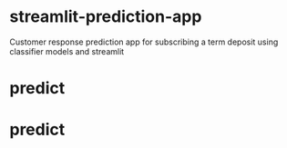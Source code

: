 # streamlit-prediction-app
Customer response prediction app for subscribing a term deposit using classifier models and streamlit
# predict
# predict
